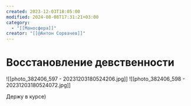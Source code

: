 ```yaml
---
created: 2023-12-03T18:05:00
modified: 2024-08-08T17:31:21+03:00
category:
  - "[[Маносфера]]"
creator: "[[@Антон Сорвачев]]"
---
```


# Восстановление девственности

![[photo_382406_597 - 20231203180524206.jpg]]
![[photo_382406_598 - 20231203180524072.jpg]]

Держу в курсе)
